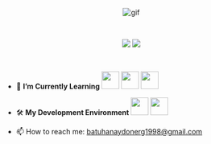 
<p align="center" >
  <img src="https://static.dribbble.com/users/2475489/screenshots/10958341/media/1a42f156117294570ccd94f0b79a7395.gif"  alt="gif">
</p>

<br>


  <p align="center" >
<img  src="https://github-readme-stats.vercel.app/api/?username=batuhanaydonerdev&show_icons=true&title_color=10ff23&icon_color=3080ed&text_color=ff2c54&bg_color=181a1b&hide_border=false&hide=contribs">

<img src="https://github-readme-stats.vercel.app/api/top-langs/?username=batuhanaydonerdev&hide_langs_below=1&hide_border=true&layout=compact&langs_count=3&text_color=10ff23&bg_color=181a1b&title_color=ff2c54">

</p>

<br>

- 🌱 **I’m Currently Learning**
<code title="Android"><img height="35" src="https://www.teknoblog.com/wp-content/uploads/2019/08/android-logo-220819.png"></code>
<code title="Flutter"><img height="35" src="https://pbs.twimg.com/profile_images/1187814172307800064/MhnwJbxw_400x400.jpg"></code>
<code title="Flutter"><img height="35" src="https://img.icons8.com/color/2x/javascript.png"></code> <br>
- 🛠 **My Development Environment** <code title="Android Studio"><img height="35"  src="https://i.pinimg.com/originals/4e/74/7c/4e747c82368d9681b75d54f56319dae7.png"></code>
<code title="Flutter"><img height="35" src="https://img.icons8.com/fluent/2x/visual-studio-code-2019.png"></code>


- 📫 How to reach me: batuhanaydonerg1998@gmail.com 
